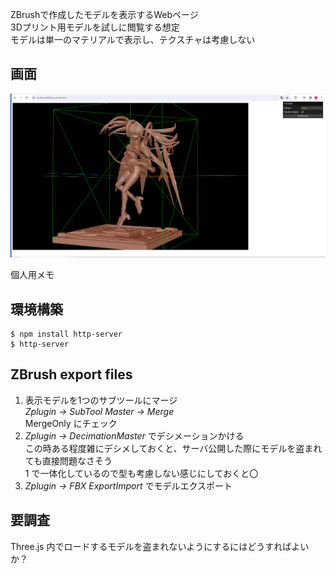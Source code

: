 ZBrushで作成したモデルを表示するWebページ<br>
3Dプリント用モデルを試しに閲覧する想定<br>
モデルは単一のマテリアルで表示し、テクスチャは考慮しない<br>

## 画面
![Capture](capture.png)

個人用メモ<br>

## 環境構築
```
$ npm install http-server
$ http-server
```

## ZBrush export files
1. 表示モデルを1つのサブツールにマージ<br>
   *Zplugin -> SubTool Master -> Merge*<br>
   MergeOnly にチェック<br>
2. *Zplugin -> DecimationMaster* でデシメーションかける<br>
   この時ある程度雑にデシメしておくと、サーバ公開した際にモデルを盗まれても直接問題なさそう<br>
   1 で一体化しているので型も考慮しない感じにしておくと〇<br>
3. *Zplugin -> FBX ExportImport* でモデルエクスポート<br>

## 要調査
Three.js 内でロードするモデルを盗まれないようにするにはどうすればよいか？<br>
